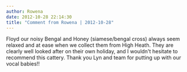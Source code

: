 ```yaml
---
author: Rowena
date: 2012-10-28 22:14:30
title: "Comment from Rowena | 2012-10-28"
---
```

Floyd our noisy Bengal and Honey (siamese/bengal cross) always seem relaxed and at ease when we collect them from High Heath. They are clearly well looked after on their own holiday, and I wouldn't hesitate to recommend this cattery. Thank you Lyn and team for putting up with our vocal babies!!

